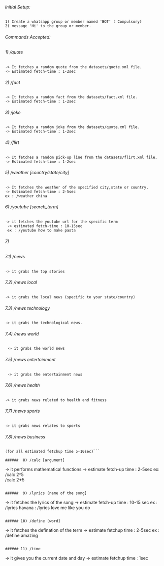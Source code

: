 
###### Initial Setup:
```
1) Create a whatsapp group or member named 'BOT' ( Compulsory)
2) message 'Hi' to the group or member.
```

###### Commands Accepted:

###### 1) /quote 
```
-> It fetches a random quote from the datasets/quote.xml file.
-> Estimated fetch-time : 1-2sec
```

###### 2) /fact
```
-> It fetches a random fact from the datasets/fact.xml file.
-> Estimated fetch-time : 1-2sec
```

###### 3) /joke
```
-> It fetches a random joke from the datasets/quote.xml file.
-> Estimated fetch-time : 1-2sec
```

###### 4) /flirt
```
-> It fetches a random pick-up line from the datasets/flirt.xml file.
-> Estimated fetch-time : 1-2sec
```

###### 5) /weather [country/state/city]
```
-> It fetches the weather of the specified city,state or country.
-> Estimated fetch-time : 2-5sec
ex : /weather china 
```

###### 6) /youtube [search_term]
```
-> it fetches the youtube url for the specific term
 -> estimated fetch-time : 10-15sec
 ex : /youtube how to make pasta
 ```
###### 7) 
######  7.1) /news
 ```-> it grabs the top stories ```
######  7.2) /news local
 ```-> it grabs the local news (specific to your state/country)```
######  7.3) /news technology
 ```-> it grabs the technological news.```
######  7.4) /news world
``` -> it grabs the world news```
######  7.5) /news entertainment
``` -> it grabs the entertainment news```
######  7.6) /news health
 ```-> it grabs news related to health and fitness```
 ######  7.7) /news sports
 ```-> it grabs news relates to sports```
######  7.8) /news business
 ```-> it grabs news related to business
 (for all estimated fetchup time 5-10sec)```
 
######  8) /calc [argument]
 ```
 -> it performs mathematical functions
 -> estimate fetch-up time : 2-5sec
 ex: /calc 2^5  
     /calc 2+5
 ```
 
######  9) /lyrics [name of the song]
 ```
 -> it fetches the lyrics of the song
 -> estimate fetch-up time : 10-15 sec
 ex : /lyrics havana
    : /lyrics love me like you do
 ```
 
###### 10) /define [word]
 ```
 -> it fetches the defination of the term
 -> estimate fetchup time : 2-5sec
 ex : /define amazing
 ```
 
 ###### 11) /time
 ```
 -> it gives you the current date and day
 -> estimate fetchup time : 1sec
 ```
 
 
 
